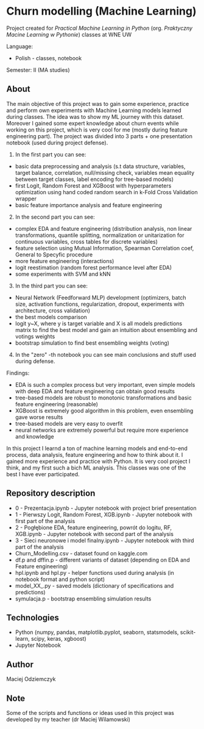 # Churn modelling (Machine Learning)
Project created for *Practical Machine Learning in Python* (org. *Praktyczny Macine Learning w Pythonie*) classes at WNE UW

Language:
 * Polish - classes, notebook

Semester: II (MA studies)

## About
The main objective of this project was to gain some experience, practice and perform own experiments with Machine Learning models learned during classes. The idea was to show my ML journey with this dataset. Moreover I gained some expert knowledge about churn events while working on this project, which is very cool for me (mostly during feature engineering part). The project was divided into 3 parts + one presentation notebook (used during project defense).<br>
1. In the first part you can see:
 - basic data preprocessing and analysis (s.t data structure, variables, target balance, correlation, null/missing check, variables mean equality between target classes, label encoding for tree-based models)
 - first Logit, Random Forest and XGBoost with hyperparameters optimization using hand coded random search in k-Fold Cross Validation wrapper
 - basic feature importance analysis and feature engineering
2. In the second part you can see:
 - complex EDA and feature engineering (distribution analysis, non linear transformations, quantile splitting, normalization or unitarization for continuous variables, cross tables for discrete variables)
 - feature selection using Mutual Information, Spearman Correlation coef, General to Specyfic procedure 
 - more feature engineering (interactions)
 - logit reestimation (random forest performance level after EDA)
 - some experiments with SVM and kNN
3. In the third part you can see:
 - Neural Network (Feedforward MLP) development (optimizers, batch size, activation functions, regularization, dropout, experiments with architecture, cross validation)
 - the best models comparison
 - logit y~X, where y is target variable and X is all models predictions matrix to find the best model and gain an intuition about ensembling and votings weights
 - bootstrap simulation to find best ensembling weights (voting)
4. In the "zero" -th notebook you can see main conclusions and stuff used during defense.

Findings:
 - EDA is such a complex process but very important, even simple models with deep EDA and feature engineering can obtain good results
 - tree-based models are robust to monotonic transformations and basic feature engineering (reasonable)
 - XGBoost is extremely good algorithm in this problem, even ensembling gave worse results
 - tree-based models are very easy to overfit
 - neural networks are extremely powerful but require more experience and knowledge 

In this project I learnd a ton of machine learning models and end-to-end process, data analysis, feature engineering and how to think about it. I gained more experience and practice with Python. It is very cool project I think, and my first such a bich ML analysis. This classes was one of the best I have ever participated.  

## Repository description
 - 0 - Prezentacja.ipynb - Jupyter notebook with project brief presentation
 - 1 - Pierwszy Logit, Random Forest, XGB.ipynb - Jupyter notebook with first part of the analysis
 - 2 - Pogłębione EDA, feature engineering, powrót do logitu, RF, XGB.ipynb - Jupyter notebook with second part of the analysis
 - 3 - Sieci neuronowe i model finalny.ipynb - Jupyter notebook with third part of the analysis
 - Churn_Modelling.csv - dataset found on kaggle.com
 - df.p and dffin.p - different variants of dataset (depending on EDA and Feature engineering)
 - hpl.ipynb and hpl.py - helper functions used during analysis (in notebook format and python script)
 - model_XX_.py - saved models (dictionary of specifications and predictions)
 - symulacja.p - bootstrap ensembling simulation results

## Technologies
 - Python (numpy, pandas, matplotlib.pyplot, seaborn, statsmodels, scikit-learn, scipy, keras, xgboost)
 - Jupyter Notebook

## Author
Maciej Odziemczyk

## Note
Some of the scripts and functions or ideas used in this project was developed by my teacher (dr Maciej Wilamowski)
